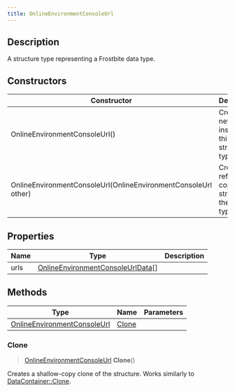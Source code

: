```yaml
---
title: OnlineEnvironmentConsoleUrl
---
```

## Description

A structure type representing a Frostbite data type.

## Constructors

| Constructor                                                    | Description                                              |
| -------------------------------------------------------------- | -------------------------------------------------------- |
| OnlineEnvironmentConsoleUrl()                                  | Create a new instance of this structure type.            |
| OnlineEnvironmentConsoleUrl(OnlineEnvironmentConsoleUrl other) | Create a reference copy of a structure of the same type. |

## Properties

| Name | Type                                                                   | Description |
| ---- | ---------------------------------------------------------------------- | ----------- |
| urls | [OnlineEnvironmentConsoleUrlData](OnlineEnvironmentConsoleUrlData)\[\] |             |

## Methods

| Type                                                       | Name            | Parameters |
| ---------------------------------------------------------- | --------------- | ---------- |
| [OnlineEnvironmentConsoleUrl](OnlineEnvironmentConsoleUrl) | [Clone](#clone) |            |

### Clone

> [OnlineEnvironmentConsoleUrl](OnlineEnvironmentConsoleUrl) **Clone**()

Creates a shallow-copy clone of the structure. Works similarly to [DataContainer::Clone](/vext/ref/shared/class/datacontainer#clone).
